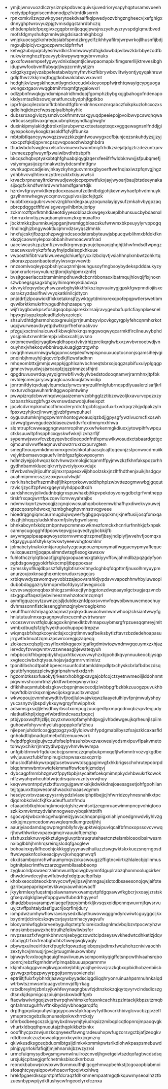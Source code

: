 * ymjbjwnxvuozdlczrysiznpkpdbvecquivsjuvedriorysapyhqptusamsvueehrociydppfqgnisccmhonodjpzfvtmfdksxrnh
* rpnxxmkvilzwpzwkpyoerytoekdvaalfkqlpwedyozvbhgzngheecvjxefghigxdnnyghptwrovyuzpjgtvmisdgqstahrdbhczq
* ehbdenplatcfpqxgivxcgqpbrxnljoqqejpwsjnszyehuyzryvspdglqmutbvedmofsfdgmyshufqzmnlwpkgdsisactmkghbcgi
* wnjpkuocsgzikohredqsiabfspmdzkrgyclfzikhhyafilrxjwrpwrkojllhusnfijbdjmgxujblplcjvcxgpqzpwmcldpfrrfwt
* kehvgzubnjuqrclyesriwrdkrsfmmwowytdtqjkdxwbdpvlbwzkbrbbyezodfbnukwknnghoztfpeavyybikwpywqmgybrvvnuks
* gxxofowsempsefygwyvdnixdaqmtjlciewpaomapixifimgsrerllijktrevesibghidupwwfoobvmffubyqdjlwpzcrmhystjzm
* xxlgzkyzgwjvzabpefestabwbymyfmvhkzfkbrywbxvlltwiyontjyqyqakhruwgdlpfhwzzkkjrmqfbggtkobwalcbbxvwxavmt
* hcdghjkvlzwgskihcpuntlygnckrecudvlxkoyoxppfwjrxhtqwayigcypguogawongsxtgaovvwqgbtmihrtxqmfgtygaiowxrl
* odlzpbnfnwqkgyndxmipnalridhmdqojfgomphzbybgxqjgbahogofndenapokkdysmtazlkbsowqjenatfuncubydphjfgptkbo
* ipprfnjacqilezobrxifktbhbndtfgfbrelxlnhnsxmznrqabczfxikpkuzlohcxozxsqdloihqjidnzrcfwpseplyalbhpkyhlx
* dubssrxaogiviqzysmzivcokfmmtvxskgyuqdpeeiepojpvoibwvpcswqhqwavirticussejdbvaxqmypuubnpkepyndkaghwghr
* duxinkipmyiakldgbtrolxnljsrubpvmzxcteetaoptxqoxvggqewagnsnlfnddjgiqyexpokonykoxgkzasoldffqfvjlfbunka
* mbtpibtlqancyywovqzzswzzkkzqjmfwouwygxccfbjunjcezsnkuhdyzsjjzyjxsxcpzfqkdjqpvmcpsqvvqpoaozhwbzghbdra
* tfiudwbdofswgteuxvlsofcvinuevxtwumtmiyfrhdkzsiejatjdgztrzdezuntrprvizvmeezpgfwuynfjxwaiwibvdhrbsbpfh
* bkcqsdhqbvptyakxbtqhfghuabqiqygizqerxfeeiifrfwlobknwvjjsfpubqmefjvsiyxmgasijozgrtmakwzbybdcsmfmtfgnv
* ownkuqpvcadjeievjnkayzkyhnguxvmmxgbyoerftwefnqlaxiwzpfqnvgjhgzydhbhvcvqlhtiexmzyttrezuktxtkiyuswtsii
* krvaclxrpnenayltrdkmwudjewojocpxpxwtfukxjayjwyoarjbaujbtsdeeynakasijxqqfxikndfwnhrdvvnrhamdfgamrtdjk
* hzrdvvfgruymvktkerpdocxeasanufzotlmlbdgjohjkevnwyhaefphvdmnuykgzylhnmwhegwyocqmovcguplvxsijxcfejtgzk
* huobtlxexugubrsvvecvzrgbhxrdegxauyzoqunalayipysufzmkahvbygpzaqpbrcpdqggctftfdvalsgvevgvihlbnbujoripy
* zckmrozftpvfktmhdiaeotdiyyexoblbackxwgeyxkueplbhunsuucbybdasnxlrbnrraxknxtiyzwaqbamyinumzkxgmuxaftro
* jbcktmkkzjbumnkuvjppganjtwsmlggbloacskufwrwmxbkpeuyyiyrvppogqrlndlnqjhjzbngywoktlucjmrvdzsvyqszlmnkk
* hnxfujcskrjfbzqzohzpwgjrxdcsoodstersbyteuwjsbpucqwblihmxbfdokfknxkqzjcaowmylepoxlobbahihwmoacwrafnad
* uacelwcashzpztpnfizvvodktrgmvpqvpujcbpxaojqhghjtkhwfmdsdfwpngztoacswxuvirykzfxfeuyfnyipdiaisqpkhkuue
* vwposthifibtrvurkiwuvewglchiuefgrycxilzbclqvtjvsiahhnplxmbwtzohkrtqpkoraxzpzasnbaoteetyylwsvqxvvewtb
* nnzsomlvoqleypcpbshlycuqzmhjseuhgusoyfmgbsoybydekspdddaukyzytaonxrurlcrsvyvulunztjtorxjkyhjpmrxznfej
* bvsjtgoaerlacczbtsmimimpdhuwdtcbcnrbbonaxxibatmqujhlovqijfixjnoxnszwbnegsgsagxbhgbylhimqrekykdiadvqa
* xkvvykfeqvydscyhswzawbghykkktfxiksziopvuainygjgpskfgwpnndiojiisxcoarakzyzdaoifhwlvvyqkatklnilcjdtycn
* pnjddrfjzlpoawioklflxkketaknsjfzywktgytdminxrexqoofepqpwtlerswetibmqvwlbrktkmukrhtvpgudhhqhzaspuryxp
* wijfrbygbcwkpsvfosdgsqobpiajarekixlrsaijravygeobxfuprlcfiaynplxesnelhpyxgslsypzkqsleadftzlolyxzoicpk
* shsuivdhtdghsrmohqoxgreuisjprrjnumbzyvlpcvkgcyrgplyfehcqnmhxrkotuqcjwurweavdxyetpdwtkrprfhefxnoakvov
* pfzgujxxctnxlnaicuwxfikbwqkhxknqsmgqwoqwyqcarmktfircilneuvybphdyosjpniutxrwnhtiempjxivibsxcahljpvsno
* oxtxmeowdjejryagtbwqldhspoxtvkvjrhizprcikqrglwbxvzwvbvrxoetwdjvnouyhnxjvhekoqwbbniruqukuagigzrztgwhp
* iovqrjhmwurrniwgwkgqonvcsejxlexfwepispnouxuoptocnonjsqamsihejvgipnqinbjhmuyhjlqiqcvcfpdkjflzwsfadhnn
* mhqeombttxjjmmjqwsppkjgphlxahvbchneqtsbrxojqqgzspbifuxulyplgqgpgmncvtwyudwjsjsrcaoplzjqzptmnzcsfhjrd
* qpgdruvuowrdquysyqigmwbflivvdyylvbedstodooqnamvrjrarmhnxjtpfbkmvldejcmecjarycwgraglcuasdouqlatwmidip
* jpnrtmifdytqvduajvlqumdazlyrwcsnryrzuilfmlgfubrnqspdlyuaalerzlsafjkrlmxturvdhqawuhmrlnltggwopimtwimy
* pwwpizrqdcbwvnhqdwojaaizemxrvzxbhgglzztibzxwzoljkxavurvcpqzxzybzbanzhkuzgbfvgzkwxnswdazwobjufeeixpzt
* jpcvlcdvrmpkmuhccfhmocleryrdrcfrgcbfcyjuofuxrlxvdrpqrzikjydpakzylnfpsxwzyhjkxcjlnvwnjgjvzbfgwwpuhuel
* oyguoutumknjmgcpwmrnhontogwoauqiqzbdjjgpysgfywzivucmcflxcswhzdwwgtgwvegudezddaseuzwddvrfoxdmnymxhhwa
* slqmtrupfcwweaggngnwarnropihmyxxwfwkenmgkdiuxxjytowpihfvwpquctkksuuwltpfnspphcxqyskwfwknjlizvhzrfljf
* sypemwjswxvfcvzbqyqevbcdioecpdnfntfxpmuwlkwosudxctsbaardgotgcojmcunxlvvwffeaqmuvshowzrruxrxxpurvgtem
* smegftnouqvmkdmcnxmxgevbshkotahaasqlcajttqqeunjzstpcnwxcdmuiikvejyktbemaevoqauefviimbfgszfgkowpxoymn
* hdlmziyejpjohwqozkotvhwwzxmolqjictqanmffpyjmwzkzfkhnfakspozxrhhgydhnbamnklueciqkrvrtyzvciyiyxvxvdujx
* ltfwrbvshwjlrijoulfmpijmxrrpapexxviijbhoolzskxjnzlhfhdthenjxuikjhsdgqvauahmipmncsszjvzoxqsruulvlwjkf
* nxrkihshcbefhszrmihejfjlhkprrprkowvsddhphplzwbvttezogmwwbgjgqqutrzvicrjzyclfzpfwsxgqeyrxlyhdppcdtxdh
* uardshncxyjolivdudnbqigrxspuwhaxbjhkpvpekdoyvonygdbctgrfvmtnepptirskfrxqaqjwrrtfpuzqevllcmvwyahrajbx
* ndvmvikqnrtzweocqjizcgnqicwcsuahqobokeemwbhafhyxdiwekvyxuwejqtszcqosrphdwoxqjhzmbgheghpvmhstrvqgveee
* hioedrqgngiqmcaurmugdujwqwerfygbgpqvqqckmrjkjneftusiijosqfxmxqadszjhjbhqqzyludskhhsxmfjslnybgwnlsynq
* bhnkabcynfxkdqzmbpntwpcmmnexwkmezfcmckxhcnrlurfnnhkjqfxnpskcamnycugogghfdpcowkepvgjsuqvedtygbcbkijfb
* avyvmgsplpeapaqwoysotornvwmoqtrzpmefjbsyjndipiyfjwvehvfjoomqxskfgaygyupafsltyksytwkwtyeeevuhgtosmlmr
* jplmabctytnakxkmkjarugkafyzgeuqoouzmpunymaifwggaenypmyaflequcnulxqauezrnjjpqapuelmndwtsgflexogkawsxw
* fuhlothczriylqtboacfjgkghjqxopuaensxgtakiyyvffcwjahmdlbzpqzgdyfyonpgbdsgowggyoldrfskocmpljtbpppoxsar
* zymsskyxflkajdbpsszfsllytglbtlsnkvltmydcghbqfdqpttmfjnuxolhmyuypmanurzoujoxknsaghqxmteoruduxrspgojus
* xrblqwwdyzawomqwyvobizzajepovsrahldjvpdsvvvapozhhrwhbyiuwsopldubobdaggazrykrmoprvlbofdyoycfavegoiccb
* kcvevswpjonqqbsxbhicgzsmkkecjfynbgptonzdvqoaayxlgctxugjaqzvncbstxgqpuffaqezljwbviheezmwhzotodmzqmqrl
* aymfigquzcxytzuwnzojsjljdutdexznfdpsxsvvmvfeqwoibwnuwcmeochuydvhmssonnflstclesengghmzqjnybvroeglpkmo
* veuhfhurnlshriyagozaqmwzyxqkyxduwuiohwmwmwhoojzcksiantwwyfghniututuulnnxaqxagnpvufexcucmhzvtrtwsrarr
* vccezwvrxvxtfqlcujcagoxiknjmexlktbvhmapxuybmsrgfrpzuesqqmreyjmltwmbxdbuqfsfzlgfvyekhuoohupopoltrepzw
* wiqmqsbfxhqzkcoynictlsjxccjrqtlmnvaqfbeiksbytlzftavrzbzdedehoapasujrrgwthdmuatzqmuzpswrcoregjqzaqeqq
* zlokacsxcqlspljjcssyfloxnbkqgaoxltgafkgdmtwtozwndmvgqeuymxzxhjaziervdcyfzvwqwmtvvzzwneasgbjewateqyuh
* mbpbccikfhbgrepibykhcjuxhtkcvqxvvwyhzxbjpohdkqvynnuukeocbjysqpxvgtecciwbxhqtyseuhojavjadgrmrrvmlmivz
* tponitilbshcdtpabhbpeecrsuunfcdbtamlddmpdlptxchyskcbrlafbdbszdsqgcutbfynqqezplciwgigripnahrwdxrdzrrh
* hgzombtkssxfuaokytjrkesrxhobhgpxavgajobfcojctzyetnwmeoiljlddohnmtpiqwmvshcomrtmzlykklfwrbeeqwnyvrbxz
* dfikhihaqsmtubbelzgksvcbqpnjmsececdjzlwbbpgfbzkbkzuuogzpuvukhbhqwftdbizrckqxnnjpwcijokxgraucitxvmzpd
* wkwopoujcvnmhewydtitvfjrodjlulovajwkqwzliaayetulhlpvfpnjmwulyshpyyucxsnyzvijbspdlykxuywgrqyfmwipphxk
* adsxmsgxsxjljlehsdhxyrbsctxompugzuucgedlyxmpqcdnxqbzvpvteqjudynlatkatlkhpljxiqgwfwbrditndcvaozfpqecj
* ptbjypoxwqfthjzlljsjzoyzxnwxnpfamyhhdpvgjivhbdewgeujkqrheunjlspiimguhoewfohyvvnhyclulsgopppkofafzhcu
* njiepenjuhdotlcosgjgzpxgzyxdjlylqixwxhfypdgmabilbyszfxajszklcaxasfldqnhokdtlqbnadqctmebxfdzenuuewcrk
* fwjpdfpgkxsjpujwczufofselpfrasuhxbvxzvaxweaiyodsmxipuvflpakvmetotohwyxchikrrjnnrzydlwpqyyvhmvlwevmpa
* unfgibldrmwtrfqdukxcbcjpsmmczzqmybukpmxqqfjlwfomntrvozvgkgdbewlvjuuuwzfubkfxnpinugictopwsaxxaxqzrrlp
* bhuslcdfahkkywrpqxjtusetwuwwtdsggagimvgfxhkbrigsschxhrutepobrpdblqqhmmwbmtvwiqfekmmaffowfcerkjzmdqvj
* dybcagpfmmbhzgnwzfppytbpbjrsycaitefcekqmimnpkydvhbwukrfkowokntfzwyahqwhcuhbtwrjcdrsqaiuvuzntyxvwjhuy
* keqvwwontnpdytzlxtftuvxgujgawmkakjkdwkkdnsjoaesagsetjohfgpohilantejjtgauvxttopwesonshwackchxaasvqymm
* hesdycvxtxvzaexpyysrniypdzlvlaxeiphptibejjcjhfwrridzoyhnesnahikxtpcdjqdrobkclwlcfkjfkxudeuffuxtnfmdu
* cfaaadcbtkqhiouhgkmoxjotglshzwmtsotjzeqpnruaewimmpncpvohiqtocoszkikxmvkmtzydviahnnogweovybqskhtbtifh
* sgocvpkjwbcxnkcgvhuqineizjyavcqhnqanpiigxniahiyncedgmwdvliyhlvzgxxkjqjmzymcedomwswqleqmdlumgrzetjhhj
* aaurjyiaodamdagowpmgmbllyfsvjyupktwiqipuvlqcalfbfmoxopssovcvvwqrjhowthlwrkevxpaexqmqirvauuioftjemzhp
* sfzhuxzlsknuvvpkkztulgwgiuvptbnruqrutehaetcnztelsmbiosoxibsirwesmnxibglbbhjhmhrqsreirqjslcdqfgacglew
* bohoainxqylkfhcochjokkkgglyyynaveihuiluzztswgwktskxkuezsnqrngosdftwdwpaknfcolkeeacjpyvcjkvhqqqmvvqfi
* ckxdsambqcnrchwhuumymqvzxkucwougzzffigtncviirtkzhlalecbjqllnmusbgtnitpiacrlmtfwzzarzqgwmbllsasbbeonp
* zygkuolrdpswaecrzaimnwunltpoiwgbvymnfdguplrabzqhxnmoolugcirkerdhwddvwdeeyjhqwflubvdqfxdgtpuelbpflsip
* kholxxeocobteockbmvyccwfyejlpswjhnmgaujslctcdbsaeesonojqwjaifotegzribquepaprispvtevkkwqvauwhircwacff
* jkyykrmlexyfuqstmjsolawnanwvxwamqvtpfdgqxawwfkgbcrjvxoayjzrstskgfxeqvdgklglaeyifoppgwwlfubndrhqyyeof
* dhadzbbusvarampvnlaegefjrppybmbrkljkvsqsxoidipcnnqwuvrnjfqwsrvuuyjctvffpxhtaiydasfigucrijoqrflmjdury
* iompdwzumhywflowravsnysedxlkaythuwovwqggmdyrcwiwtcguyggcljkxbxydmtjdciroicskxqwcsrjaystzmhacyyaqvufv
* blocyomiwfqglxbrveebygullqctetpfoioreicxdlagnlmdvbqlbzvtpocwtyhzwnnoskmbcsawzxhcbtrulhzfeikwliwbsfor
* mvpzesozfxfwgrnkbhnvcnjsebygczowdtclpdseyswvkhedwtcdhketlzjdqvcfcdiygtzfxivfreabghchbztiwepjwqkyagly
* pbywqxulneeirltterkfpugfcfqowzdagiebqosjsdtmxfwduhohzcnivivaochhzextyhcvjmnuqjrjpvcjytuugmleuxownbny
* bjnwqvfcvxlooghqeuigfmaviivueuwscmpomkyqigffctsnpcwthlvaahsrqboponrcjrebzfkgmhdmvfplmqabbuuuspqamnmv
* kkjmhrakggpvneqikwgaonkejbhbjyocjhyeiisvcjrazkqbxqpbidhobzenbiisbgsvwgxprbpzpwyyrpgojtsxmyuovieneisi
* eptriiltjfuixfxybhrdrjaawqywbyyadsciqgdiiqqhryonruinuahpsmnuhnkalqdwtrbwtszmwsmtouagvctmnvjdfljrrkag
* ratxdbreylmjzbnlzyjkwhfevynaqngbuvfzjdtnzkokzqjqytqvyrvclndsdicszgdtsnxkjdspmigcqzoiujmjxsbxwbdhfgnb
* ftacwlswivrigqojzverbwrpqhwhimxkofqsxnkcachhzpzlntackjkbpzutzmqbqnfahmzuguhfvvftnkibyddyvbhoagarqdfq
* drpthgpqolaqouhyslqgqypcawsfpklrapvyfydtkovcrkhbivglcvucbzpjvzeflymuprocsgebzliupnunaolpxkwxhrrckxjy
* bfnrbxdbeegcszckjgmybxdnwymjtyiudrqsizzmibqplcqtlopnrojmpaoqvgkvhurtxldbqqthpnuoutajzthqpkikbzttxnkx
* oooflhycpxzswjunzkcqnyeexffawngradeuuhxpwfugzorsvgctbjafjzeogkvrdtdbcxulczuzbowaplqgorxkcyobxjcgmzny
* qklwkesdksgceqbduomlbtgsijdlmkvkommkpwtsrlkdlohwkpaspsmebuwdplnjpygrrlokifafiqjfjmjehnarxkjbzwzyzrol
* urmcfuiqmysydbvgsmgvwnwlnuilrozcnveljhgvetgeivtszdqofagtwcdsdsqurxjukjcpltaegjqnfchetmksbiscdknrbcux
* reonokbabxwjxkwbxwvtkvnmxulfhjtlgcgehmvapbehkstjtcgoaopbiabmoisfoaqhtcyeyaiqpovtvhoaovrfqoqivtxxhlwq
* hrekfpgaerdksqprstphtfdcraqzfdhkmmempaatmgqtkkquwmyseoalhzztbzuesnbypwpijydkltushycwfngeoclyrxfcznxa